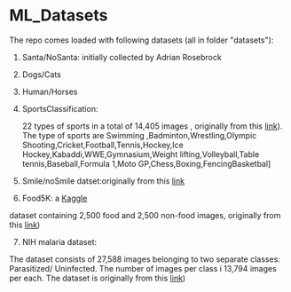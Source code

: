 # ML_Datasets

The repo comes loaded with following datasets (all in folder "datasets"):
 1. Santa/NoSanta: initially collected  by  Adrian Rosebrock
 2. Dogs/Cats
 3. Human/Horses
 
 4. SportsClassification:
 
     22 types of sports in a total of 14,405 images , originally from this [link](https://github.com/anubhavmaity/Sports-Type-Classifier)). The type of sports are Swimming
    ,Badminton,Wrestling,Olympic Shooting,Cricket,Football,Tennis,Hockey,Ice Hockey,Kabaddi,WWE,Gymnasium,Weight lifting,Volleyball,Table tennis,Baseball,Formula 1,Moto GP,Chess,Boxing,FencingBasketbal]
    
 5. Smile/noSmile datset:originally from this [link](https://github.com/hromi/SMILEsmileD)  
 
 6. Food5K: a [Kaggle](https://www.kaggle.com/binhminhs10/food5k)
 
   dataset containing 2,500 food and 2,500 non-food images, originally from this [link](https://www.kaggle.com/binhminhs10/food5k/download))

 7. NIH malaria dataset:
 
 The dataset consists of 27,588 images belonging to two separate classes: Parasitized/ Uninfected.
The number of images per class i 13,794 images per each. The dataset is  originally from this [link](https://lhncbc.nlm.nih.gov/publication/pub9932))

